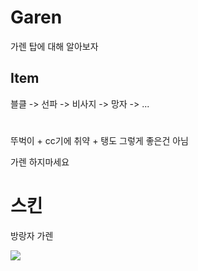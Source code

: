 # Garen
가렌 탑에 대해 알아보자

## Item
블클 -> 선파 -> 비사지 -> 망자 -> ...

#
뚜벅이 + cc기에 취약 + 탱도 그렇게 좋은건 아님

가렌 하지마세요



# 스킨

방랑자 가렌





<img src="/images/banrang.jpeg">
